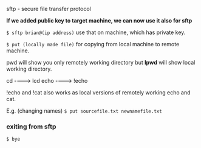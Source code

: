 sftp - secure file transfer protocol

**If we added public key to target machine, we can now use it also for sftp**

`$ sftp brian@(ip address)` use that on machine, which has private key.

`$ put (locally made file)` for copying from local machine to remote machine. 

pwd will show you only remotely working directory but **lpwd** will show local working directory.

cd ----> lcd
echo ----> !echo

!echo and !cat also works as local versions of remotely working echo and cat.

E.g. (changing names)
`$ put sourcefile.txt newnamefile.txt`

### exiting from sftp
`$ bye`